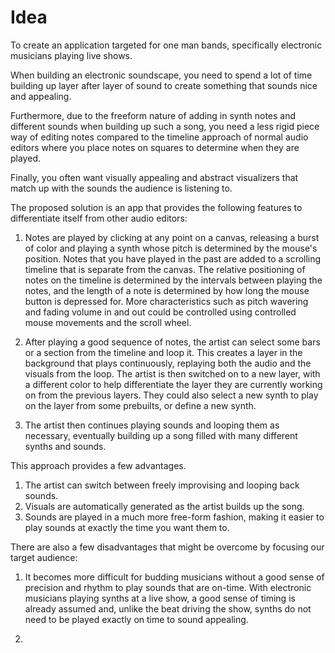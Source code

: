 Idea
======

To create an application targeted for one man bands, specifically
electronic musicians playing live shows.

When building an electronic soundscape, you need to spend a lot of time
building up layer after layer of sound to create something that sounds nice
and appealing.

Furthermore, due to the freeform nature of adding in synth notes and different
sounds when building up such a song, you need a less rigid piece way of editing notes
compared to the timeline approach of normal audio editors where you place notes on
squares to determine when they are played.

Finally, you often want visually appealing and abstract visualizers that
match up with the sounds the audience is listening to.

The proposed solution is an app that provides the following features to
differentiate itself from other audio editors:

  1. Notes are played by clicking at any point on a canvas, releasing a burst
  of color and playing a synth whose pitch is determined by the mouse's position.
  Notes that you have played in the past are
  added to a scrolling timeline that is separate from the canvas. The relative
  positioning of notes on the timeline is determined by the intervals between
  playing the notes, and the length of a note is determined by how long the
  mouse button is depressed for. More characteristics such as pitch wavering
  and fading volume in and out could be controlled using controlled mouse
  movements and the scroll wheel.

  2. After playing a good sequence of notes, the artist can select some bars
  or a section from the timeline and loop it. This creates a layer in the background
  that plays continuously, replaying both the audio and the visuals from the loop.
  The artist is then switched on to a new layer, with a different color to help differentiate
  the layer they are currently working on from the previous layers. They could also
  select a new synth to play on the layer from some prebuilts, or define a new synth.

  3. The artist then continues playing sounds and looping them as necessary,
  eventually building up a song filled with many different synths and sounds.

 This approach provides a few advantages.

  1. The artist can switch between freely improvising and looping back sounds.
  2. Visuals are automatically generated as the artist builds up the song.
  3. Sounds are played in a much more free-form fashion, making it easier
  to play sounds at exactly the time you want them to.

There are also a few disadvantages that might be overcome by focusing
our target audience:

  1. It becomes more difficult for budding musicians without a good sense
  of precision and rhythm to play sounds that are on-time. With electronic
  musicians playing synths at a live show, a good sense of timing is already assumed
  and, unlike the beat driving the show, synths do not need to be played exactly
  on time to sound appealing.

  2.
